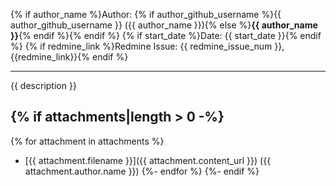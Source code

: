 {% if author_name %}Author: {% if author_github_username %}{{ author_github_username }} ({{ author_name }}){% else %}**{{ author_name }}**{% endif %}{% endif %}
{% if start_date %}Date: {{ start_date }}{% endif %}
{% if redmine_link %}Redmine Issue: {{ redmine_issue_num }}, {{redmine_link}}{% endif %}

---

{{ description }}

{% if attachments|length > 0 -%}
---
{% for attachment in attachments %}
- [{{ attachment.filename }}]({{ attachment.content_url }}) ({{ attachment.author.name }})
{%- endfor %}
{%- endif %}
